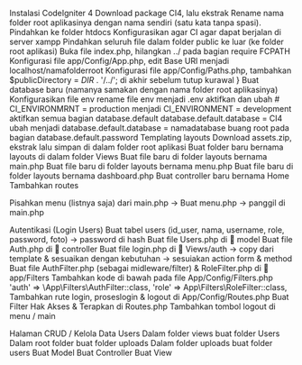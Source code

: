Instalasi CodeIgniter 4
Download package CI4, lalu ekstrak
Rename nama folder root aplikasinya dengan nama sendiri (satu kata tanpa spasi).
Pindahkan ke folder htdocs
Konfigurasikan agar CI agar dapat berjalan di server xampp
Pindahkan seluruh file dalam folder public ke luar (ke folder root aplikasi)
Buka file index.php, hilangkan ../ pada bagian  require FCPATH
Konfigurasi file app/Config/App.php, edit Base URl menjadi localhost/namafolderroot
Konfigurasi file app/Config/Paths.php, tambahkan $publicDirectory = _DIR_ . '/../'; di akhir sebelum tutup kurawal } 
Buat database baru (namanya samakan dengan nama folder root aplikasinya)
Konfigurasikan file env
rename file env menjadi .env
aktifkan dan ubah # CI_ENVIRONMRNT = production menjadi CI_ENVIRONMENT = development
aktifkan semua bagian database.default
database.default.database = CI4 ubah menjadi database.default.database = namadatabase
buang root pada bagian database.default.password
Templating layouts
Download assets.zip, ekstrak lalu simpan di dalam folder root aplikasi
Buat folder baru bernama layouts di dalam folder Views
Buat file baru di folder layouts bernama main.php
Buat file baru di folder layouts bernama menu.php 
Buat file baru di folder layouts bernama dashboard.php 
Buat controller baru bernama Home
Tambahkan routes

Pisahkan menu (listnya saja) dari main.php → Buat menu.php → panggil di main.php

Autentikasi (Login Users)
Buat tabel users (id_user, nama, username, role, password, foto) → password di hash
Buat file Users.php di 📁 model
Buat file Auth.php di 📁 controller
Buat file login.php di 📁 Views/auth → copy dari template & sesuaikan dengan kebutuhan → sesuiakan action form & method
Buat file AuthFilter.php (sebagai midleware/filter) & RoleFilter.php di 📂 app/Filters
Tambahkan kode di bawah pada file App/Config/Filters.php
'auth' => \App\Filters\AuthFilter::class,
'role' => App\Filters\RoleFilter::class,
Tambahkan rute login, proseslogin & logout di App/Config/Routes.php
Buat Filter Hak Akses & Terapkan di Routes.php
Tambahkan tombol logout di menu / main

Halaman CRUD / Kelola Data Users
Dalam folder views buat folder Users
Dalam root folder buat folder uploads
Dalam folder uploads buat folder users
Buat Model
Buat Controller
Buat View
